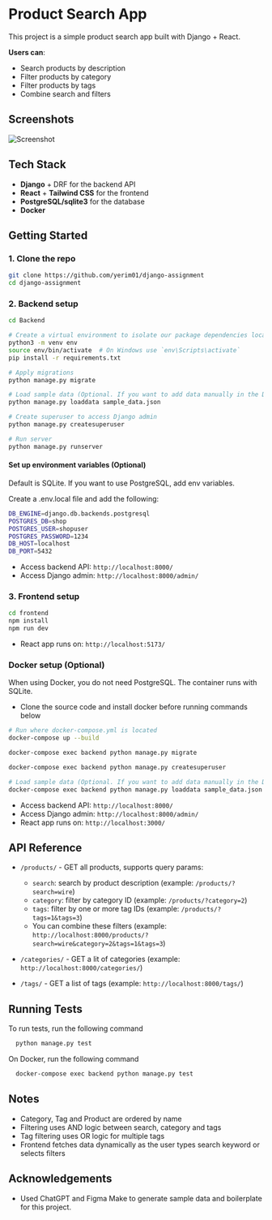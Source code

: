 # Product Search App
This project is a simple product search app built with Django + React.

**Users can**:

- Search products by description  
- Filter products by category  
- Filter products by tags  
- Combine search and filters  


## Screenshots

![Screenshot]()


## Tech Stack

- **Django** + DRF for the backend API  
- **React** + **Tailwind CSS** for the frontend  
- **PostgreSQL/sqlite3** for the database
- **Docker**

## Getting Started

### 1. Clone the repo

```bash
git clone https://github.com/yerim01/django-assignment
cd django-assignment
```

### 2. Backend setup
```bash
cd Backend

# Create a virtual environment to isolate our package dependencies locally
python3 -m venv env
source env/bin/activate  # On Windows use `env\Scripts\activate`
pip install -r requirements.txt

# Apply migrations
python manage.py migrate

# Load sample data (Optional. If you want to add data manually in the Django admin, skip this step)
python manage.py loaddata sample_data.json

# Create superuser to access Django admin
python manage.py createsuperuser

# Run server
python manage.py runserver
```

#### Set up environment variables (Optional)
Default is SQLite. If you want to use PostgreSQL, add env variables.

Create a .env.local file and add the following:
```bash
DB_ENGINE=django.db.backends.postgresql
POSTGRES_DB=shop
POSTGRES_USER=shopuser
POSTGRES_PASSWORD=1234
DB_HOST=localhost
DB_PORT=5432
```

- Access backend API: `http://localhost:8000/`
- Access Django admin: `http://localhost:8000/admin/`


### 3. Frontend setup

```bash
cd frontend
npm install
npm run dev

```
- React app runs on: `http://localhost:5173/`

### Docker setup (Optional)
When using Docker, you do not need PostgreSQL. The container runs with SQLite.
- Clone the source code and install docker before running commands below
```bash
# Run where docker-compose.yml is located
docker-compose up --build

docker-compose exec backend python manage.py migrate

docker-compose exec backend python manage.py createsuperuser

# Load sample data (Optional. If you want to add data manually in the Django admin, skip this step)
docker-compose exec backend python manage.py loaddata sample_data.json
```
- Access backend API: `http://localhost:8000/`
- Access Django admin: `http://localhost:8000/admin/`
- React app runs on: `http://localhost:3000/`
## API Reference

- `/products/` - GET all products, supports query params:
  - `search`: search by product description (example: `/products/?search=wire`)
  - `category`: filter by category ID (example: `/products/?category=2`)
  - `tags`: filter by one or more tag IDs (example: `/products/?tags=1&tags=3`)
  - You can combine these filters (example: `http://localhost:8000/products/?search=wire&category=2&tags=1&tags=3`)

- `/categories/` - GET a lit of categories (example: `http://localhost:8000/categories/`)
- `/tags/` - GET a list of tags (example: `http://localhost:8000/tags/`)


## Running Tests

To run tests, run the following command

```bash
  python manage.py test
```
On Docker, run the following command
```bash
  docker-compose exec backend python manage.py test
```


## Notes

- Category, Tag and Product are ordered by name
- Filtering uses AND logic between search, category and tags
- Tag filtering uses OR logic for multiple tags
- Frontend fetches data dynamically as the user types search keyword or selects filters


## Acknowledgements

 - Used ChatGPT and Figma Make to generate sample data and boilerplate for this project.
